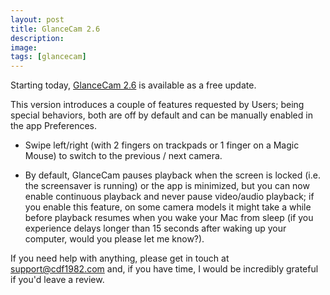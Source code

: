 ```yaml
---
layout: post
title: GlanceCam 2.6
description:
image:
tags: [glancecam]
---
```

Starting today, [GlanceCam 2.6](https://itunes.apple.com/us/app/glancecam-ip-webcam-viewer/id1360797896?l=it&ls=1&mt=12) is available as a free update.

This version introduces a couple of features requested by Users; being special behaviors, both are off by default and can be manually enabled in the app Preferences.

- Swipe left/right (with 2 fingers on trackpads or 1 finger on a Magic Mouse) to switch to the previous / next camera.

- By default, GlanceCam pauses playback when the screen is locked (i.e. the screensaver is running) or the app is minimized, but you can now enable continuous playback and never pause video/audio playback; if you enable this feature, on some camera models it might take a while before playback resumes when you wake your Mac from sleep (if you experience delays longer than 15 seconds after waking up your computer, would you please let me know?).

If you need help with anything, please get in touch at support@cdf1982.com and, if you have time, I would be incredibly grateful if you'd leave a review.